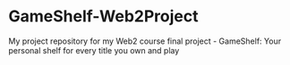 # GameShelf-Web2Project
My project repository for my Web2 course final project - GameShelf: Your personal shelf for every title you own and play
